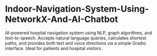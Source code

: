 # Indoor-Navigation-System-Using-NetworkX-And-AI-Chatbot
AI-powered hospital navigation system using NLP, graph algorithms, and text-to-speech. Accepts natural language queries, calculates shortest paths, and provides both text and voice directions via a simple Gradio interface. Ideal for patients and hospital visitors.
